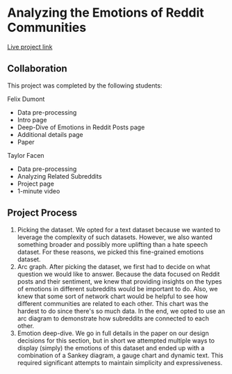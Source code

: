 # Analyzing the Emotions of Reddit Communities

[Live project link](https://6859-sp21.github.io/final-project-emotion-reddit-posts/visualization)

## Collaboration
This project was completed by the following students:

Felix Dumont
- Data pre-processing
- Intro page
- Deep-Dive of Emotions in Reddit Posts page
- Additional details page
- Paper

Taylor Facen
- Data pre-processing
- Analyzing Related Subreddits
- Project page
- 1-minute video

## Project Process
1) Picking the dataset. We opted for a text dataset because we wanted to leverage the complexity of such datasets. However, we also wanted something broader and possibly more uplifting than a hate speech dataset. For these reasons, we picked this fine-grained emotions dataset.
2) Arc graph. After picking the dataset, we first had to decide on what question we would like to answer. Because the data focused on Reddit posts and their sentiment, we knew that providing insights on the types of emotions in different subreddits would be important to do. Also, we knew that some sort of network chart would be helpful to see how different communities are related to each other. This chart was the hardest to do since there's so much data. In the end, we opted to use an arc diagram to demonstrate how subreddits are connected to each other.
3) Emotion deep-dive. We go in full details in the paper on our design decisions for this section, but in short we attempted multiple ways to display (simply) the emotions of this dataset and ended up with a combination of a Sankey diagram, a gauge chart and dynamic text. This required significant attempts to maintain simplicity and expressiveness.  
